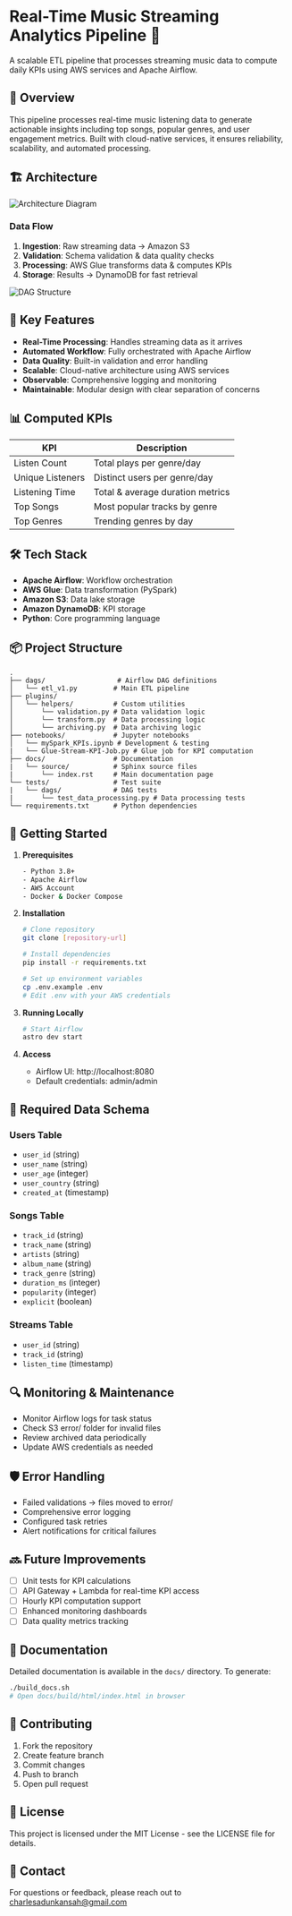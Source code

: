 # Real-Time Music Streaming Analytics Pipeline 🎵

A scalable ETL pipeline that processes streaming music data to compute daily KPIs using AWS services and Apache Airflow.

## 🎯 Overview

This pipeline processes real-time music listening data to generate actionable insights including top songs, popular genres, and user engagement metrics. Built with cloud-native services, it ensures reliability, scalability, and automated processing.

## 🏗️ Architecture

![Architecture Diagram](images/etl2.png)

### Data Flow

1. **Ingestion**: Raw streaming data → Amazon S3
2. **Validation**: Schema validation & data quality checks
3. **Processing**: AWS Glue transforms data & computes KPIs
4. **Storage**: Results → DynamoDB for fast retrieval

![DAG Structure](images/etl_DAG_00.png)

## 🔑 Key Features

- **Real-Time Processing**: Handles streaming data as it arrives
- **Automated Workflow**: Fully orchestrated with Apache Airflow
- **Data Quality**: Built-in validation and error handling
- **Scalable**: Cloud-native architecture using AWS services
- **Observable**: Comprehensive logging and monitoring
- **Maintainable**: Modular design with clear separation of concerns

## 📊 Computed KPIs

| KPI | Description |
|-----|-------------|
| Listen Count | Total plays per genre/day |
| Unique Listeners | Distinct users per genre/day |
| Listening Time | Total & average duration metrics |
| Top Songs | Most popular tracks by genre |
| Top Genres | Trending genres by day |

## 🛠️ Tech Stack

- **Apache Airflow**: Workflow orchestration
- **AWS Glue**: Data transformation (PySpark)
- **Amazon S3**: Data lake storage
- **Amazon DynamoDB**: KPI storage
- **Python**: Core programming language

## 📦 Project Structure

```
.
├── dags/                  # Airflow DAG definitions
│   └── etl_v1.py         # Main ETL pipeline
├── plugins/              
│   └── helpers/          # Custom utilities
│       └── validation.py # Data validation logic
│       └── transform.py  # Data processing logic
│       └── archiving.py  # Data archiving logic
├── notebooks/            # Jupyter notebooks
│   └── mySpark_KPIs.ipynb # Development & testing
|   └── Glue-Stream-KPI-Job.py # Glue job for KPI computation
├── docs/                 # Documentation
|   └── source/           # Sphinx source files
|       └── index.rst     # Main documentation page
└── tests/                # Test suite
|   └── dags/             # DAG tests
|       └── test_data_processing.py # Data processing tests
└── requirements.txt      # Python dependencies

```

## 🚀 Getting Started

1. **Prerequisites**
   ```bash
   - Python 3.8+
   - Apache Airflow
   - AWS Account
   - Docker & Docker Compose
   ```

2. **Installation**
   ```bash
   # Clone repository
   git clone [repository-url]

   # Install dependencies
   pip install -r requirements.txt

   # Set up environment variables
   cp .env.example .env
   # Edit .env with your AWS credentials
   ```

3. **Running Locally**
   ```bash
   # Start Airflow
   astro dev start
   ```

4. **Access**
   - Airflow UI: http://localhost:8080
   - Default credentials: admin/admin

## 📝 Required Data Schema

### Users Table
- `user_id` (string)
- `user_name` (string)
- `user_age` (integer)
- `user_country` (string)
- `created_at` (timestamp)

### Songs Table
- `track_id` (string)
- `track_name` (string)
- `artists` (string)
- `album_name` (string)
- `track_genre` (string)
- `duration_ms` (integer)
- `popularity` (integer)
- `explicit` (boolean)

### Streams Table
- `user_id` (string)
- `track_id` (string)
- `listen_time` (timestamp)

## 🔍 Monitoring & Maintenance

- Monitor Airflow logs for task status
- Check S3 error/ folder for invalid files
- Review archived data periodically
- Update AWS credentials as needed

## 🛡️ Error Handling

- Failed validations → files moved to error/
- Comprehensive error logging
- Configured task retries
- Alert notifications for critical failures

## 🔜 Future Improvements

- [ ] Unit tests for KPI calculations
- [ ] API Gateway + Lambda for real-time KPI access
- [ ] Hourly KPI computation support
- [ ] Enhanced monitoring dashboards
- [ ] Data quality metrics tracking

## 📄 Documentation

Detailed documentation is available in the `docs/` directory. To generate:

```bash
./build_docs.sh
# Open docs/build/html/index.html in browser
```

## 🤝 Contributing

1. Fork the repository
2. Create feature branch
3. Commit changes
4. Push to branch
5. Open pull request

## 📜 License

This project is licensed under the MIT License - see the LICENSE file for details.

## 👥 Contact

For questions or feedback, please reach out to charlesadunkansah@gmail.com

